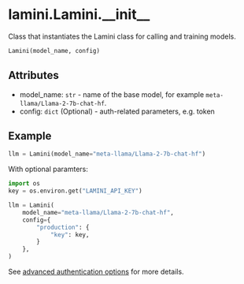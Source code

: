 # lamini.Lamini.\_\_init\_\_

Class that instantiates the Lamini class for calling and training models.

```python
Lamini(model_name, config)
```

## Attributes

- model_name: `str` - name of the base model, for example `meta-llama/Llama-2-7b-chat-hf`.
- config: `dict` (Optional) - auth-related parameters, e.g. token

## Example

```python
llm = Lamini(model_name="meta-llama/Llama-2-7b-chat-hf")
```

With optional paramters:
```python
import os
key = os.environ.get("LAMINI_API_KEY")

llm = Lamini(
    model_name="meta-llama/Llama-2-7b-chat-hf",
    config={
        "production": {
            "key": key,
        }
    },
)
```

See [advanced authentication options](../advanced_auth.md) for more details.
